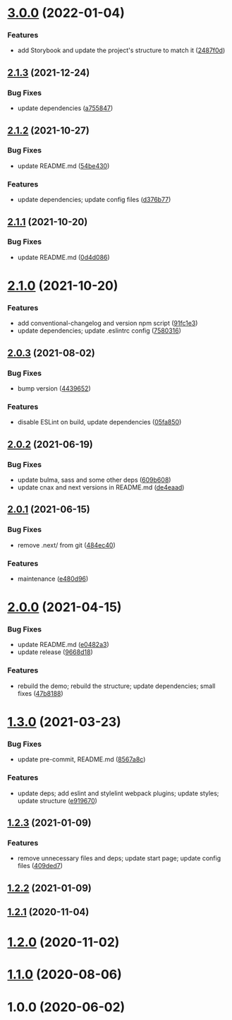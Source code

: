 # [3.0.0](https://github.com/hotepp/create-next-app-extended/compare/2.1.3...3.0.0) (2022-01-04)


### Features

* add Storybook and update the project's structure to match it ([2487f0d](https://github.com/hotepp/create-next-app-extended/commit/2487f0d84e0ff2567cdf732bafe281eb5871e3aa))



## [2.1.3](https://github.com/hotepp/create-next-app-extended/compare/2.1.2...2.1.3) (2021-12-24)


### Bug Fixes

* update dependencies ([a755847](https://github.com/hotepp/create-next-app-extended/commit/a7558476721ca6e737c49af19c8ca8ebed8a1d22))



## [2.1.2](https://github.com/hotepp/create-next-app-extended/compare/2.1.1...2.1.2) (2021-10-27)


### Bug Fixes

* update README.md ([54be430](https://github.com/hotepp/create-next-app-extended/commit/54be430468c421e19e197f110143e36923b34535))


### Features

* update dependencies; update config files ([d376b77](https://github.com/hotepp/create-next-app-extended/commit/d376b77fdd4cdbe6b3dfa201adc7efa2113c4196))



## [2.1.1](https://github.com/hotepp/create-next-app-extended/compare/v2.1.0...v2.1.1) (2021-10-20)


### Bug Fixes

* update README.md ([0d4d086](https://github.com/hotepp/create-next-app-extended/commit/0d4d086ad13a7777c3df0c6bac8a31d2ebb69973))



# [2.1.0](https://github.com/hotepp/create-next-app-extended/compare/2.0.3...2.1.0) (2021-10-20)


### Features

* add conventional-changelog and version npm script ([91fc1e3](https://github.com/hotepp/create-next-app-extended/commit/91fc1e301efe2ea4481eb0b67df64ceefdc8eaec))
* update dependencies; update .eslintrc config ([7580316](https://github.com/hotepp/create-next-app-extended/commit/75803167f361a6f73ff50395e32d3878e1e80049))



## [2.0.3](https://github.com/hotepp/create-next-app-extended/compare/2.0.2...2.0.3) (2021-08-02)


### Bug Fixes

* bump version ([4439652](https://github.com/hotepp/create-next-app-extended/commit/443965296a6680038af3282c7658c2fcda4ace86))


### Features

* disable ESLint on build, update dependencies ([05fa850](https://github.com/hotepp/create-next-app-extended/commit/05fa85007746dd859743f3b8ec89935d87771391))



## [2.0.2](https://github.com/hotepp/create-next-app-extended/compare/2.0.1...2.0.2) (2021-06-19)


### Bug Fixes

* update bulma, sass and some other deps ([609b608](https://github.com/hotepp/create-next-app-extended/commit/609b608856965764d633ab2fcee9147d1c5adc69))
* update cnax and next versions in README.md ([de4eaad](https://github.com/hotepp/create-next-app-extended/commit/de4eaadb439d03fb8921ab995b55fd178abb9e03))



## [2.0.1](https://github.com/hotepp/create-next-app-extended/compare/2.0.0...2.0.1) (2021-06-15)


### Bug Fixes

* remove .next/ from git ([484ec40](https://github.com/hotepp/create-next-app-extended/commit/484ec4099a629df6b7dd89c80f7cc82235c77b0e))


### Features

* maintenance ([e480d96](https://github.com/hotepp/create-next-app-extended/commit/e480d96f6a6b03c4c42fcc49ba9ba5bed1a3e1a6))



# [2.0.0](https://github.com/hotepp/create-next-app-extended/compare/1.3.0...2.0.0) (2021-04-15)


### Bug Fixes

* update README.md ([e0482a3](https://github.com/hotepp/create-next-app-extended/commit/e0482a302301fa80c2a8b609a41422d822bc1938))
* update release ([9668d18](https://github.com/hotepp/create-next-app-extended/commit/9668d1899d67d530bc67542ec1fed27582aa8569))


### Features

* rebuild the demo; rebuild the structure; update dependencies; small fixes ([47b8188](https://github.com/hotepp/create-next-app-extended/commit/47b8188ba66233fd6c395714c09380e44df6e80b))



# [1.3.0](https://github.com/hotepp/create-next-app-extended/compare/1.2.3...1.3.0) (2021-03-23)


### Bug Fixes

* update pre-commit, README.md ([8567a8c](https://github.com/hotepp/create-next-app-extended/commit/8567a8caf3afbc024398a06c09b8dd4122a565ca))


### Features

* update deps; add eslint and stylelint webpack plugins; update styles; update structure ([e919670](https://github.com/hotepp/create-next-app-extended/commit/e9196706562981d844cfde361292dca86986c73e))



## [1.2.3](https://github.com/hotepp/create-next-app-extended/compare/1.2.2...1.2.3) (2021-01-09)


### Features

* remove unnecessary files and deps; update start page; update config files ([409ded7](https://github.com/hotepp/create-next-app-extended/commit/409ded7a0ea40c64541bb0a094ee9a8dea2a8a5f))



## [1.2.2](https://github.com/hotepp/create-next-app-extended/compare/1.2.1...1.2.2) (2021-01-09)



## [1.2.1](https://github.com/hotepp/create-next-app-extended/compare/1.2.0...1.2.1) (2020-11-04)



# [1.2.0](https://github.com/hotepp/create-next-app-extended/compare/1.1.0...1.2.0) (2020-11-02)



# [1.1.0](https://github.com/hotepp/create-next-app-extended/compare/1.0.0...1.1.0) (2020-08-06)



# 1.0.0 (2020-06-02)



